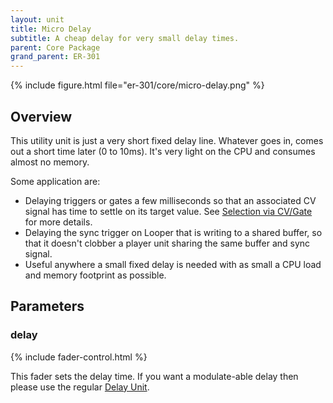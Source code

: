 ```yaml
---
layout: unit
title: Micro Delay
subtitle: A cheap delay for very small delay times.
parent: Core Package
grand_parent: ER-301
---
```


{% include figure.html 
file="er-301/core/micro-delay.png"
%}

## Overview
This utility unit is just a very short fixed delay line. Whatever goes in, comes out a short time later (0 to 10ms). It's very light on the CPU and consumes almost no memory.

Some application are:
* Delaying triggers or gates a few milliseconds so that an associated CV signal has time to settle on its target value.  See [Selection via CV/Gate](/er-301/selection-via-cv-gate) for more details.
* Delaying the sync trigger on Looper that is writing to a shared buffer, so that it doesn't clobber a player unit sharing the same buffer and sync signal.
* Useful anywhere a small fixed delay is needed with as small a CPU load and memory footprint as possible.

## Parameters

### delay
{% include fader-control.html %}

This fader sets the delay time.  If you want a modulate-able delay then please use the regular [Delay Unit](delay).